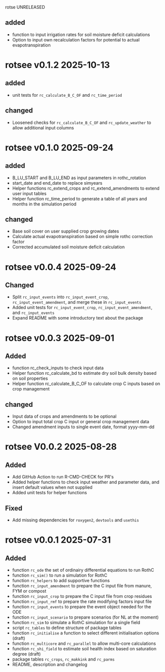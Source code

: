 rotse UNRELEASED
## added
* function to input irrigation rates for soil moisture deficit calculations
* Option to input own recalculation factors for potential to actual evapotranspiration


# rotsee v0.1.2 2025-10-13
## added
* unit tests for `rc_calculate_B_C_OF` and `rc_time_period`

## changed
* Loosened checks for `rc_calculate_B_C_OF` and `rc_update_weather` to allow additional input columns

# rotsee v0.1.0 2025-09-24
## added
* B_LU_START and B_LU_END as input parameters in rothc_rotation
* start_date and end_date to replace simyears
* Helper functions rc_extend_crops and rc_extend_amendments to extend user input tables
* Helper function rc_time_period to generate a table of all years and months in the simulation period

## changed
* Base soil cover on user supplied crop growing dates
* Calculate actual evapotranspiration based on simple rothc correction factor
* Corrected accumulated soil moisture deficit calculation

# rotsee v0.0.4 2025-09-24
## Changed
* Split `rc_input_events` into `rc_input_event_crop`, `rc_input_event_amendment`, and merge these in `rc_input_events`
* Added unit tests for `rc_input_event_crop`, `rc_input_event_amendment`, and `rc_input_events`
* Expand README with some introductory text about the package
  
# rotsee v0.0.3 2025-09-01
## Added
* function rc_check_inputs to check input data
* Helper function rc_calculate_bd to estimate dry soil bulk density based on soil properties
* Helper function rc_calculate_B_C_OF to calculate crop C inputs based on crop management

## changed
* Input data of crops and amendments to be optional
* Option to input total crop C input or general crop management data
* Changed amendment inputs to single event date, format yyyy-mm-dd

# rotsee V0.0.2 2025-08-28

## Added
* Add GitHub Action to run R-CMD-CHECK for PR's
* Added helper functions to check input weather and parameter data, and insert default values when not supplied
* Added unit tests for helper functions

## Fixed
* Add missing dependencies for `roxygen2`, `devtools` and `usethis`

# rotsee v0.0.1 2025-07-31

## Added
* function `rc_ode` the set of ordinairy differential equations to run RothC
* function `rc_sim()` to run a simulation for RothC
* function `rc_helpers` to add supportive functions
* function `rc_input_amendment` to prepare the C input file from manure, FYM or compost
* function `rc_input_crop` to prepare the C input file from crop residues
* function `rc_input_rmf` to prepare the rate modifying factors input file
* function `rc_input_events` to prepare the event object needed for the ODE
* function `rc_input_scenario` to prepare scenarios (for NL at the moment)
* function `rc_sim` to simulate a RothC simulation for a single field
* script `rc_tables` to define structure of package tables
* function `rc_initialise` a function to select different initialisation options (draft)
* function `rc_multicore` and `rc_parallel` to allow multi-core calculations
* function `rc_shi_field` to estimate soil health index based on saturation degree (draft)
* package tables `rc_crops`, `rc_makkink` and `rc_parms`
* README, description and changelog
